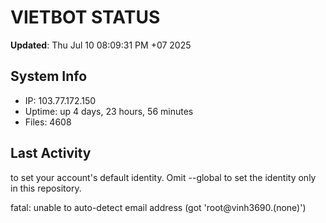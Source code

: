 # VIETBOT STATUS
**Updated**: Thu Jul 10 08:09:31 PM +07 2025

## System Info
- IP: 103.77.172.150
- Uptime: up 4 days, 23 hours, 56 minutes
- Files: 4608

## Last Activity

to set your account's default identity.
Omit --global to set the identity only in this repository.

fatal: unable to auto-detect email address (got 'root@vinh3690.(none)')
